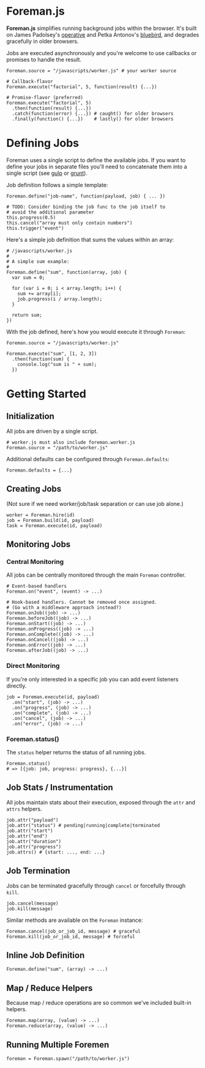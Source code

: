Foreman.js
==========

**Foreman.js** simplifies running background jobs within the browser.  It's built on James Padolsey's [operative](https://github.com/padolsey/operative) and Petka Antonov's [bluebird](https://github.com/petkaantonov/bluebird), and degrades gracefully in older browsers.

Jobs are executed asynchronously and you're welcome to use callbacks or promises to handle the result.

```
Foreman.source = "/javascripts/worker.js" # your worker source

# Callback-flavor
Foreman.execute("factorial", 5, function(result) {...})

# Promise-flavor (preferred)
Foreman.execute("factorial", 5)
  .then(function(result) {...})
  .catch(function(error) {...}) # caught() for older browsers 
  .finally(function() {...})    # lastly() for older browsers
```

# Defining Jobs

Foreman uses a single script to define the available jobs. If you want to
define your jobs in separate files you'll need to concatenate them
into a single script 
(see [gulp](http://gulpjs.com/) or [grunt](http://gruntjs.com/)).

Job definition follows a simple template:

```
Foreman.define("job-name", function(payload, job) { ... })

# TODO: Consider binding the job func to the job itself to
# avoid the additional parameter
this.progress(0.5)
this.cancel("array must only contain numbers")
this.trigger("event")
```

Here's a simple job definition that sums the values within an array:

```
# /javascripts/worker.js
#
# A simple sum example:
#
Foreman.define("sum", function(array, job) {
  var sum = 0;
  
  for (var i = 0; i < array.length; i++) {
    sum += array[i];
    job.progress(i / array.length);
  }
  
  return sum;
})
```

With the job defined, here's how you would execute it through `Foreman`:

```
Foreman.source = "/javascripts/worker.js"

Foreman.execute("sum", [1, 2, 3])
  .then(function(sum) {
    console.log("sum is " + sum);
  })
```

# Getting Started

## Initialization

All jobs are driven by a single script.

```
# worker.js must also include foreman.worker.js
Foreman.source = "/path/to/worker.js"
```

Additional defaults can be configured through `Foreman.defaults`:

```
Foreman.defaults = {...}
```

## Creating Jobs

(Not sure if we need worker/job/task separation or can use job alone.)

```
worker = Foreman.hire(id)
job = Foreman.build(id, payload)
task = Foreman.execute(id, payload)
```

## Monitoring Jobs

### Central Monitoring

All jobs can be centrally monitored through the main `Foreman` controller.

```
# Event-based handlers
Foreman.on("event", (event) -> ...)

# Hook-based handlers. Cannot be removed once assigned.
# (Go with a middleware approach instead?)
Foreman.onJob((job) -> ...)
Foreman.beforeJob((job) -> ...)
Foreman.onStart((job) -> ...)
Foreman.onProgress((job) -> ...)
Foreman.onComplete((job) -> ...)
Foreman.onCancel((job) -> ...)
Foreman.onError((job) -> ...)
Foreman.afterJob((job) -> ...)
```

### Direct Monitoring

If you're only interested in a specific job you can add event listeners directly.

```
job = Foreman.execute(id, payload)
  .on("start", (job) -> ...)
  .on("progress", (job) -> ...)
  .on("complete", (job) -> ...)
  .on("cancel", (job) -> ...)
  .on("error", (job) -> ...)
```

### Foreman.status()

The `status` helper returns the status of all running jobs.

```
Foreman.status()
# => [{job: job, progress: progress}, {...}]
```

## Job Stats / Instrumentation

All jobs maintain stats about their execution, exposed through the `attr` and `attrs` helpers.

```
job.attr("payload")
job.attr("status") # pending|running|complete|terminated
job.attr("start")
job.attr("end")
job.attr("duration")
job.attr("progress")
job.attrs() # {start: ..., end: ...}
```

## Job Termination

Jobs can be terminated gracefully through `cancel` or forcefully through `kill`.

```
job.cancel(message)
job.kill(message)
```

Similar methods are available on the `Foreman` instance:

```
Foreman.cancel(job_or_job_id, message) # graceful
Foreman.kill(job_or_job_id, message) # forceful
```

## Inline Job Definition

```
Foreman.define("sum", (array) -> ...)
```

## Map / Reduce Helpers

Because map / reduce operations are so common we've included built-in helpers.

```
Foreman.map(array, (value) -> ...)
Foreman.reduce(array, (value) -> ...)
```

## Running Multiple Foremen

```
foreman = Foreman.spawn("/path/to/worker.js")
```
